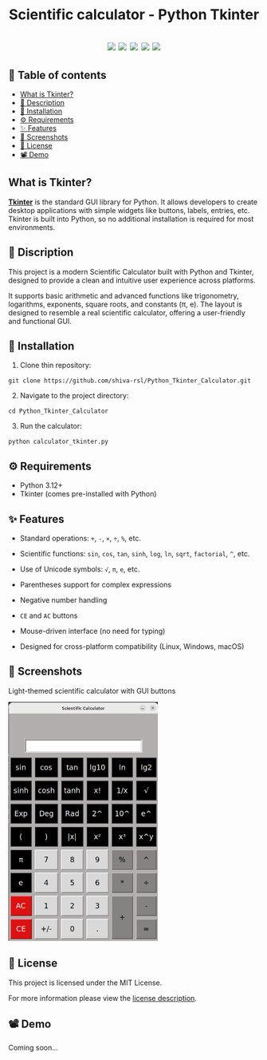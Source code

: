 
<h1 align='center'> Scientific calculator - Python Tkinter </h'>

<p align='center'>

<img src="https://img.shields.io/badge/Language-Python-blue" />
<img src="https://img.shields.io/badge/Interface-GUI-orange" />
<img src="https://img.shields.io/badge/Built%20With-Tkinter-brightgreen" />
<img src="https://img.shields.io/badge/Built%20With-Tkinter-blueviolet" />
<img src="https://img.shields.io/badge/License-MIT-yellow" />
</p>



## 📂 Table of contents

- [What is Tkinter?](#what-is-tkinter)
- [📝 Description](#-description)
- [💾 Installation](#-installation)
- [⚙️ Requirements](#️-requirements)
- [✨ Features](#-features)
- [📸 Screenshots](#-screenshots)
- [🧾 License](#license)
- [📽️ Demo](#demo)


## What is Tkinter?


[**Tkinter**](https://docs.python.org/3/library/tkinter.html) is the standard GUI library for Python. It allows developers to create desktop applications with simple widgets like buttons, labels, entries, etc. Tkinter is built into Python, so no additional installation is required for most environments.




## 📝 Discription

This project is a modern Scientific Calculator built with Python and Tkinter, designed to provide a clean and intuitive user experience across platforms.

It supports basic arithmetic and advanced functions like trigonometry, logarithms, exponents, square roots, and constants (π, e). The layout is designed to resemble a real scientific calculator, offering a user-friendly and functional GUI.



## 💾 Installation

1. Clone thin repository:
```
git clone https://github.com/shiva-rsl/Python_Tkinter_Calculator.git
```

2. Navigate to the project directory:
```
cd Python_Tkinter_Calculator
```

3. Run the calculator:
```
python calculator_tkinter.py
```

## ⚙️ Requirements


- Python 3.12+
- Tkinter (comes pre-installed with Python)


## ✨ Features

- Standard operations: `+`, `-`, `×`, `÷`, `%`, etc.

- Scientific functions: `sin`, `cos`, `tan`, `sinh`, `log`, `ln`, `sqrt`, `factorial`, `^`, etc.

- Use of Unicode symbols: `√`, `π`, `e`, etc.

- Parentheses support for complex expressions

- Negative number handling

- `CE` and `AC` buttons

- Mouse-driven interface (no need for typing)

- Designed for cross-platform compatibility (Linux, Windows, macOS)


## 📸 Screenshots

Light-themed scientific calculator with GUI buttons


<img src="Screenshots/calc.png" width="300" height="479">

## 🧾 License

This project is licensed under the MIT License. 

For more information please view the [license description](https://choosealicense.com/licenses/mit/).


## 📽️ Demo

Coming soon...

